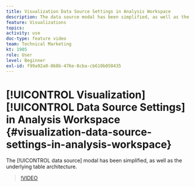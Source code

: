 ```yaml
---
title: Visualization Data Source Settings in Analysis Workspace
description: The data source modal has been simplified, as well as the underlying table architecture.
feature: Visualizations
topics: 
activity: use
doc-type: feature video
team: Technical Marketing
kt: 1905
role: User
level: Beginner
exl-id: f99a92a0-868b-476e-8cba-cb610b050435
---
```

# [!UICONTROL Visualization] [!UICONTROL Data Source Settings] in Analysis Workspace {#visualization-data-source-settings-in-analysis-workspace}

The [!UICONTROL data source] modal has been simplified, as well as the underlying table architecture.

>[!VIDEO](https://video.tv.adobe.com/v/23729/?quality=12)
